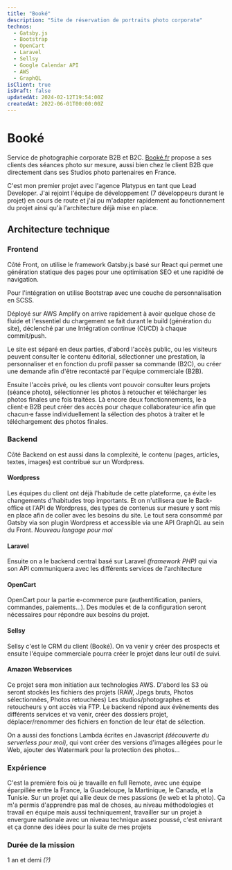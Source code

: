 ```yaml
---
title: "Booké"
description: "Site de réservation de portraits photo corporate"
technos:
  - Gatsby.js
  - Bootstrap
  - OpenCart
  - Laravel
  - Sellsy
  - Google Calendar API
  - AWS 
  - GraphQL
isClient: true
isDraft: false
updatedAt: 2024-02-12T19:54:00Z
createdAt: 2022-06-01T00:00:00Z
---
```

# Booké

Service de photographie corporate B2B et B2C. [Booké.fr](https://booke.fr) propose a ses clients des séances photo 
sur mesure, aussi bien chez le client B2B que directement dans ses Studios photo partenaires en France. 

 C'est mon premier projet avec l'agence Platypus en tant que Lead Developer. J'ai rejoint l'équipe de 
 développement (7 développeurs durant le projet) en cours de route et j'ai pu m'adapter rapidement au fonctionnement 
 du projet ainsi qu'à l'architecture déjà mise en place. 

## Architecture technique 

### Frontend
Côté Front, on utilise le framework Gatsby.js basé sur React qui permet une génération statique des pages pour une 
optimisation SEO et une rapidité de navigation. 

Pour l'intégration on utilise Bootstrap avec une couche de personnalisation en SCSS. 

Déployé sur AWS Amplify on arrive rapidement à avoir quelque chose de fluide et l'essentiel du chargement se fait 
durant le build (génération du site), déclenché par une Intégration continue (CI/CD) à chaque commit/push.
                                         
Le site est séparé en deux parties, d'abord l'accès public, ou les visiteurs peuvent consulter le contenu éditorial, 
sélectionner une prestation, la personnaliser et en fonction du profil passer sa commande (B2C), ou créer une 
demande afin d'être recontacté par l'équipe commerciale (B2B). 

Ensuite l'accès privé, ou les clients vont pouvoir consulter leurs projets (séance photo), sélectionner les photos à 
retoucher et télécharger les photos finales une fois traitées.
Là encore deux fonctionnements, le·a client·e B2B peut créer des accès pour chaque collaborateur·ice afin que chacun·e 
fasse 
individuellement la sélection des photos à traiter et le téléchargement des photos finales.

### Backend
Côté Backend on est aussi dans la complexité, le contenu (pages, articles, textes, images) est contribué 
sur un 
Wordpress. 

#### Wordpress
Les équipes du client ont déjà l'habitude de cette plateforme, ça évite les changements d'habitudes trop 
importants. Et on n'utilisera que le Back-office et l'API de 
Wordpress, des types de contenus sur mesure y sont mis en place afin de coller avec les besoins du site. 
Le tout sera consommé par Gatsby via son plugin Wordpress et accessible via une API GraphQL au sein du Front. _Nouveau 
langage 
pour moi_

#### Laravel
Ensuite on a le backend central basé sur Laravel _(framework PHP)_ qui via son API communiquera avec les différents 
services de l'architecture
#### OpenCart
OpenCart pour la partie e-commerce pure (authentification, paniers, commandes, paiements…).
Des modules et de la configuration seront nécessaires pour répondre aux besoins du projet.

#### Sellsy
Sellsy c'est le CRM du client (Booké). On va venir y créer des prospects et ensuite l'équipe commerciale pourra 
créer le projet dans leur outil de suivi.

#### Amazon Webservices
Ce projet sera mon initiation aux technologies AWS. 
D'abord les S3 où seront stockés les fichiers des projets (RAW, Jpegs bruts, 
Photos 
sélectionnées, Photos 
retouchées)
Les studios/photographes et retoucheurs y ont accès via FTP.
Le backend répond aux évènements des différents services et va venir, créer des dossiers projet, 
déplacer/renommer des 
fichiers en fonction de leur état de sélection.

On a aussi des fonctions Lambda écrites en Javascript _(découverte du serverless pour moi)_, qui vont créer des 
versions d'images allégées pour le Web, ajouter des Watermark pour la protection des photos…

### Expérience
C'est la première fois où je travaille en full Remote, avec une équipe éparpillée entre la France, la Guadeloupe, 
la Martinique, le Canada, et la Tunisie. Sur un projet qui allie deux de mes passions (le web et la photo). Ça m'a 
permis d'apprendre pas mal de choses, au niveau méthodologies et travail en équipe mais aussi techniquement, 
travailler sur un projet à envergure nationale avec un niveau technique assez poussé, c'est enivrant et ça donne des 
idées pour la suite de mes projets

### Durée de la mission 
1 an et demi _(?)_


